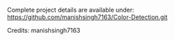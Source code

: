 Complete project details are available under:
https://github.com/manishsingh7163/Color-Detection.git

Credits: manishsingh7163

